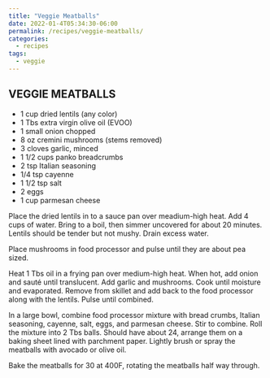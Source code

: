 ```yaml
---
title: "Veggie Meatballs"
date: 2022-01-4T05:34:30-06:00
permalink: /recipes/veggie-meatballs/
categories:
  - recipes
tags:
  - veggie
---
```

## VEGGIE MEATBALLS
- 1 cup dried lentils (any color)
- 1 Tbs extra virgin olive oil (EVOO)
- 1 small onion chopped
- 8 oz cremini mushrooms (stems removed)
- 3 cloves garlic, minced
- 1 1/2 cups panko breadcrumbs
- 2 tsp Italian seasoning
- 1/4 tsp cayenne
- 1 1/2 tsp salt
- 2 eggs
- 1 cup parmesan cheese

Place the dried lentils in to a sauce pan over meadium-high heat. Add 4 cups of water. Bring to a boil, then simmer uncovered for about 20 minutes. Lentils should be tender but not mushy. Drain excess water.

Place mushrooms in food processor and pulse until they are about pea sized.

Heat 1 Tbs oil in a frying pan over medium-high heat. When hot, add onion and sauté until translucent. Add garlic and mushrooms. Cook until moisture and evaporated. Remove from skillet and add back to the food processor along with the lentils. Pulse until combined.

In a large bowl, combine food processor mixture with bread crumbs, Italian seasoning, cayenne, salt, eggs, and parmesan cheese. Stir to combine. Roll the mixture into 2 Tbs balls. Should have about 24, arrange them on a baking sheet lined with parchment paper. Lightly brush or spray the meatballs with avocado or olive oil.

Bake the meatballs for 30 at 400F, rotating the meatballs half way through.
